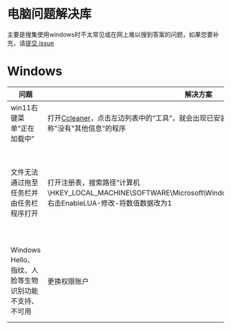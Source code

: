 # 电脑问题解决库 
主要是搜集使用windows时不太常见或在网上难以搜到答案的问题，如果您要补充，请[提交 issue](https://github.com/ruanyf/weekly/issues)
# Windows  
<table>
  <thead>
    <tr>
      <th style="text-align: center">问题</th>
      <th style="text-align: center">解决方案</th>
      <th style="text-align: center">备注</th>
    </tr>
  </thead>
  <tbody>
    <tr>
      <td style="text-align: left">win11右键菜单“正在加载中”</td>
      <td style="text-align: left">打开<a href="https://www.ccleaner.com/">Ccleaner</a>，点击左边列表中的“工具”，就会出现已安装程序的列表，删除列表中只有"程序名称"没有"其他信息"的程序</td>
      <td style="text-align: left"></td>
    </tr>
    <tr>
      <td style="text-align: left">文件无法通过拖至任务栏并由任务栏程序打开</td>
      <td style="text-align: left">打开注册表，搜索路径“计算机\HKEY_LOCAL_MACHINE\SOFTWARE\Microsoft\Windows\CurrentVersion\Policies\System”，右击EnableLUA-修改-将数值数据改为1</td>
      <td style="text-align: left">Win11下关闭UAC，造成桌面图标和explorer权限不一致，导致无法使用拖拽打开、拖拽快捷方式到任务栏</td>
    </tr>
    <tr>
      <td style="text-align: left">Windows Hello、指纹、人脸等生物识别功能不支持、不可用</td>
      <td style="text-align: left">更换权限账户</td>
      <td style="text-align: left">使用Administrator账户会导致不支持 Windows Hello、指纹、人脸等生物识别功能</td>
    </tr>
  </tbody>
</table>
